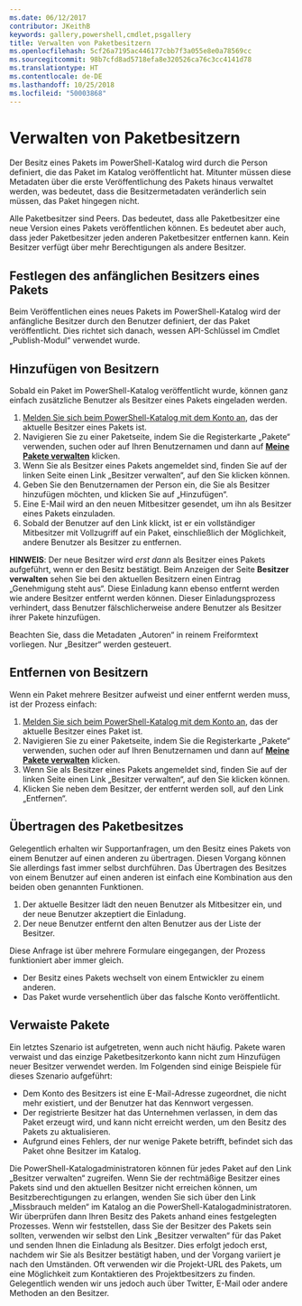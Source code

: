 ```yaml
---
ms.date: 06/12/2017
contributor: JKeithB
keywords: gallery,powershell,cmdlet,psgallery
title: Verwalten von Paketbesitzern
ms.openlocfilehash: 5cf26a7195ac446177cbb7f3a055e8e0a78569cc
ms.sourcegitcommit: 98b7cfd8ad5718efa8e320526ca76c3cc4141d78
ms.translationtype: HT
ms.contentlocale: de-DE
ms.lasthandoff: 10/25/2018
ms.locfileid: "50003868"
---
```

# <a name="managing-package-owners"></a>Verwalten von Paketbesitzern

Der Besitz eines Pakets im PowerShell-Katalog wird durch die Person definiert, die das Paket im Katalog veröffentlicht hat.
Mitunter müssen diese Metadaten über die erste Veröffentlichung des Pakets hinaus verwaltet werden, was bedeutet, dass die Besitzermetadaten veränderlich sein müssen, das Paket hingegen nicht.

Alle Paketbesitzer sind Peers.
Das bedeutet, dass alle Paketbesitzer eine neue Version eines Pakets veröffentlichen können. Es bedeutet aber auch, dass jeder Paketbesitzer jeden anderen Paketbesitzer entfernen kann.
Kein Besitzer verfügt über mehr Berechtigungen als andere Besitzer.

## <a name="setting-a-packages-initial-owner"></a>Festlegen des anfänglichen Besitzers eines Pakets

Beim Veröffentlichen eines neues Pakets im PowerShell-Katalog wird der anfängliche Besitzer durch den Benutzer definiert, der das Paket veröffentlicht. Dies richtet sich danach, wessen API-Schlüssel im Cmdlet „Publish-Modul“ verwendet wurde.

## <a name="adding-owners"></a>Hinzufügen von Besitzern

Sobald ein Paket im PowerShell-Katalog veröffentlicht wurde, können ganz einfach zusätzliche Benutzer als Besitzer eines Pakets eingeladen werden.

1. [Melden Sie sich beim PowerShell-Katalog mit dem Konto an](https://powershellgallery.com/users/account/LogOn), das der aktuelle Besitzer eines Pakets ist.
2. Navigieren Sie zu einer Paketseite, indem Sie die Registerkarte „Pakete“ verwenden, suchen oder auf Ihren Benutzernamen und dann auf [**Meine Pakete verwalten**](https://www.powershellgallery.com/account/Packages) klicken.
3. Wenn Sie als Besitzer eines Pakets angemeldet sind, finden Sie auf der linken Seite einen Link „Besitzer verwalten“, auf den Sie klicken können.
4. Geben Sie den Benutzernamen der Person ein, die Sie als Besitzer hinzufügen möchten, und klicken Sie auf „Hinzufügen“.
5. Eine E-Mail wird an den neuen Mitbesitzer gesendet, um ihn als Besitzer eines Pakets einzuladen.
6. Sobald der Benutzer auf den Link klickt, ist er ein vollständiger Mitbesitzer mit Vollzugriff auf ein Paket, einschließlich der Möglichkeit, andere Benutzer als Besitzer zu entfernen.

**HINWEIS**: Der neue Besitzer wird *erst dann* als Besitzer eines Pakets aufgeführt, wenn er den Besitz bestätigt.
Beim Anzeigen der Seite **Besitzer verwalten** sehen Sie bei den aktuellen Besitzern einen Eintrag „Genehmigung steht aus“.
Diese Einladung kann ebenso entfernt werden wie andere Besitzer entfernt werden können.
Dieser Einladungsprozess verhindert, dass Benutzer fälschlicherweise andere Benutzer als Besitzer ihrer Pakete hinzufügen.

Beachten Sie, dass die Metadaten „Autoren“ in reinem Freiformtext vorliegen. Nur „Besitzer“ werden gesteuert.


## <a name="removing-owners"></a>Entfernen von Besitzern

Wenn ein Paket mehrere Besitzer aufweist und einer entfernt werden muss, ist der Prozess einfach:

1. [Melden Sie sich beim PowerShell-Katalog mit dem Konto an](https://powershellgallery.com/users/account/LogOn), das der aktuelle Besitzer eines Paket ist.
2. Navigieren Sie zu einer Paketseite, indem Sie die Registerkarte „Pakete“ verwenden, suchen oder auf Ihren Benutzernamen und dann auf [**Meine Pakete verwalten**](https://www.powershellgallery.com/account/Packages) klicken.
3. Wenn Sie als Besitzer eines Pakets angemeldet sind, finden Sie auf der linken Seite einen Link „Besitzer verwalten“, auf den Sie klicken können.
4. Klicken Sie neben dem Besitzer, der entfernt werden soll, auf den Link „Entfernen“.



## <a name="transferring-package-ownership"></a>Übertragen des Paketbesitzes

Gelegentlich erhalten wir Supportanfragen, um den Besitz eines Pakets von einem Benutzer auf einen anderen zu übertragen. Diesen Vorgang können Sie allerdings fast immer selbst durchführen.
Das Übertragen des Besitzes von einem Benutzer auf einen anderen ist einfach eine Kombination aus den beiden oben genannten Funktionen.

1. Der aktuelle Besitzer lädt den neuen Benutzer als Mitbesitzer ein, und der neue Benutzer akzeptiert die Einladung.
2. Der neue Benutzer entfernt den alten Benutzer aus der Liste der Besitzer.

Diese Anfrage ist über mehrere Formulare eingegangen, der Prozess funktioniert aber immer gleich.

- Der Besitz eines Pakets wechselt von einem Entwickler zu einem anderen.
- Das Paket wurde versehentlich über das falsche Konto veröffentlicht.


## <a name="orphaned-packages"></a>Verwaiste Pakete

Ein letztes Szenario ist aufgetreten, wenn auch nicht häufig.
Pakete waren verwaist und das einzige Paketbesitzerkonto kann nicht zum Hinzufügen neuer Besitzer verwendet werden.
Im Folgenden sind einige Beispiele für dieses Szenario aufgeführt:

- Dem Konto des Besitzers ist eine E-Mail-Adresse zugeordnet, die nicht mehr existiert, und der Benutzer hat das Kennwort vergessen.
- Der registrierte Besitzer hat das Unternehmen verlassen, in dem das Paket erzeugt wird, und kann nicht erreicht werden, um den Besitz des Pakets zu aktualisieren.
- Aufgrund eines Fehlers, der nur wenige Pakete betrifft, befindet sich das Paket ohne Besitzer im Katalog.

Die PowerShell-Katalogadministratoren können für jedes Paket auf den Link „Besitzer verwalten“ zugreifen.
Wenn Sie der rechtmäßige Besitzer eines Pakets sind und den aktuellen Besitzer nicht erreichen können, um Besitzberechtigungen zu erlangen, wenden Sie sich über den Link „Missbrauch melden“ im Katalog an die PowerShell-Katalogadministratoren.
Wir überprüfen dann Ihren Besitz des Pakets anhand eines festgelegten Prozesses.
Wenn wir feststellen, dass Sie der Besitzer des Pakets sein sollten, verwenden wir selbst den Link „Besitzer verwalten“ für das Paket und senden Ihnen die Einladung als Besitzer.
Dies erfolgt jedoch erst, nachdem wir Sie als Besitzer bestätigt haben, und der Vorgang variiert je nach den Umständen.
Oft verwenden wir die Projekt-URL des Pakets, um eine Möglichkeit zum Kontaktieren des Projektbesitzers zu finden. Gelegentlich wenden wir uns jedoch auch über Twitter, E-Mail oder andere Methoden an den Besitzer.
